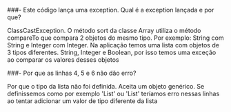 ###- Este código lança uma exception. Qual é a exception lançada e por que? 

ClassCastException. O método sort da classe Array utiliza o método compareTo que compara 2 objetos do mesmo tipo.
Por exemplo: String com String e Integer com Integer.
Na aplicação temos uma lista com objetos de 3 tipos diferentes. String, Integer e Boolean, por isso temos uma exceção ao comparar os valores desses objetos


###- Por que as linhas 4, 5 e 6 não dão erro?

Por que o tipo da lista não foi definida. Aceita um objeto genérico.
Se definissemos como por exemplo 'List<String>' ou 'List<Integer>' teríamos erro nessas linhas ao tentar adicionar um valor de tipo diferente da lista

